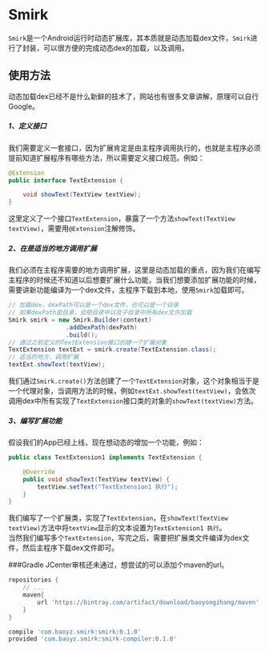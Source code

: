 Smirk
===================
`Smirk`是一个Android运行时动态扩展库，其本质就是动态加载dex文件，`Smirk`进行了封装，可以很方便的完成动态dex的加载，以及调用。
## 使用方法
动态加载dex已经不是什么新鲜的技术了，网站也有很多文章讲解，原理可以自行Google。
##### 1、定义接口
我们需要定义一套接口，因为扩展肯定是由主程序调用执行的，也就是主程序必须提前知道扩展程序有哪些方法，所以需要定义接口规范。例如：
```java
@Extension
public interface TextExtension {

    void showText(TextView textView);
}
```

这里定义了一个接口`TextExtension`，暴露了一个方法`showText(TextView textView)`，需要用`@Extension`注解修饰。

##### 2、在是适当的地方调用扩展
我们必须在主程序需要的地方调用扩展，这里是动态加载的重点，因为我们在编写主程序的时候还不知道以后想要扩展什么功能，当我们想要添加扩展功能的时候，需要讲新功能编译为一个dex文件，主程序下载到本地，使用`Smirk`加载即可。
```java
// 加载dex，dexPath可以是一个dex文件，也可以是一个目录
// 如果dexPath是目录，会把目录中以及子目录中所有dex文件加载
Smirk smirk = new Smirk.Builder(context)
                .addDexPath(dexPath)
                .build();
// 通过之前定义的TextExtension接口创建一个扩展对象
TextExtension textExt = smirk.create(TextExtension.class);
// 适当的地方，调用扩展
textExt.showText(textView);
```

我们通过`Smirk.create()`方法创建了一个`TextExtension`对象，这个对象相当于是一个代理对象，当调用方法的时候，例如`textExt.showText(textView)`，会依次调用dex中所有实现了`TextExtension`接口类的对象的`showText(textView)`方法。

##### 3、编写扩展功能
假设我们的App已经上线，现在想动态的增加一个功能，例如：
```java
public class TextExtension1 implements TextExtension {

    @Override
    public void showText(TextView textView) {
        textView.setText("TextExtension1 执行");
    }
}
```
我们编写了一个扩展类，实现了`TextExtension`，在`showText(TextView textView)`方法中将`textView`显示的文本设置为`TextExtension1 执行`。  
当然我们编写多个`TextExtension`，写完之后，需要把扩展类文件编译为dex文件，然后主程序下载dex文件即可。

###Gradle
JCenter审核还未通过，想尝试的可以添加个maven的url。
```groovy
repositories {
    // ...
    maven{
        url 'https://bintray.com/artifact/download/baoyongzhang/maven'
    }
}

compile 'com.baoyz.smirk:smirk:0.1.0'
provided 'com.baoyz.smirk:smirk-compiler:0.1.0'
```
